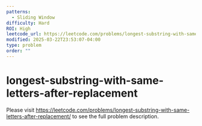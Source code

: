 ```yaml
---
patterns:
  - Sliding Window
difficulty: Hard
ROI: High
leetcode_url: https://leetcode.com/problems/longest-substring-with-same-letters-after-replacement/
modified: 2025-03-22T23:53:07-04:00
type: problem
order: ""
---
```


# longest-substring-with-same-letters-after-replacement

Please visit https://leetcode.com/problems/longest-substring-with-same-letters-after-replacement/ to see the full problem description.

